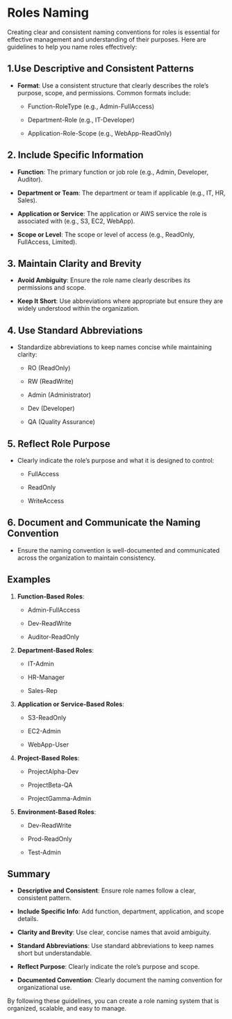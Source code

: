 <h1>Roles Naming</h1>

Creating clear and consistent naming conventions for roles is essential for effective management and understanding of their purposes. Here are guidelines to help you name roles effectively:

<h2>1.Use Descriptive and Consistent Patterns</h2>

   - **Format**: Use a consistent structure that clearly describes the role’s purpose, scope, and permissions. Common formats include:
     
     - Function-RoleType (e.g., Admin-FullAccess)
       
     - Department-Role (e.g., IT-Developer)
       
     - Application-Role-Scope (e.g., WebApp-ReadOnly)
       

<h2>2. Include Specific Information</h2>

   - **Function**: The primary function or job role (e.g., Admin, Developer, Auditor).
     
   - **Department or Team**: The department or team if applicable (e.g., IT, HR, Sales).
     
   - **Application or Service**: The application or AWS service the role is associated with (e.g., S3, EC2, WebApp).
     
   - **Scope or Level**: The scope or level of access (e.g., ReadOnly, FullAccess, Limited).
     

<h2>3. Maintain Clarity and Brevity</h2>

   - **Avoid Ambiguity**: Ensure the role name clearly describes its permissions and scope.
     
   - **Keep It Short**: Use abbreviations where appropriate but ensure they are widely understood within the organization.
     

<h2>4. Use Standard Abbreviations</h2>

   - Standardize abbreviations to keep names concise while maintaining clarity:
     
     - RO (ReadOnly)
       
     - RW (ReadWrite)
       
     - Admin (Administrator)
       
     - Dev (Developer)
       
     - QA (Quality Assurance)
       

<h2>5. Reflect Role Purpose</h2>


   - Clearly indicate the role’s purpose and what it is designed to control:
     
     - FullAccess
       
     - ReadOnly
       
     - WriteAccess
       

<h2>6. Document and Communicate the Naming Convention</h2>

   - Ensure the naming convention is well-documented and communicated across the organization to maintain consistency.

<h2>Examples</h2>

1. **Function-Based Roles**:
   
   - Admin-FullAccess
     
   - Dev-ReadWrite
     
   - Auditor-ReadOnly
     

2. **Department-Based Roles**:
   
   - IT-Admin
     
   - HR-Manager
     
   - Sales-Rep
     

3. **Application or Service-Based Roles**:

   - S3-ReadOnly
     
   - EC2-Admin
     
   - WebApp-User
     

4. **Project-Based Roles**:
   
   - ProjectAlpha-Dev
     
   - ProjectBeta-QA
     
   - ProjectGamma-Admin
     

5. **Environment-Based Roles**:
    
   - Dev-ReadWrite
     
   - Prod-ReadOnly
     
   - Test-Admin
     

<h2>Summary</h2>

- **Descriptive and Consistent**: Ensure role names follow a clear, consistent pattern.
  
- **Include Specific Info**: Add function, department, application, and scope details.
  
- **Clarity and Brevity**: Use clear, concise names that avoid ambiguity.
  
- **Standard Abbreviations**: Use standard abbreviations to keep names short but understandable.
  
- **Reflect Purpose**: Clearly indicate the role’s purpose and scope.
  
- **Documented Convention**: Clearly document the naming convention for organizational use.
  

By following these guidelines, you can create a role naming system that is organized, scalable, and easy to manage.
